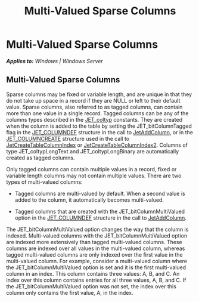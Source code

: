 ﻿---
title: Multi-Valued Sparse Columns
TOCTitle: Multi-Valued Sparse Columns
ms:assetid: 36e82a73-aad4-4e0d-a743-a2182c41fe9c
ms:mtpsurl: https://msdn.microsoft.com/library/Gg269225(v=EXCHG.10)
ms:contentKeyID: 32765527
ms.date: 04/11/2016
ms.topic: article
---

# Multi-Valued Sparse Columns


_**Applies to:** Windows | Windows Server_

## Multi-Valued Sparse Columns

Sparse columns may be fixed or variable length, and are unique in that they do not take up space in a record if they are NULL or left to their default value. Sparse columns, also referred to as tagged columns, can contain more than one value in a single record. Tagged columns can be any of the columns types described in the [JET_coltyp](./jet-coltyp.md) constants. They are created when the column is added to the table by setting the JET_bitColumnTagged flag in the [JET_COLUMNDEF](./jet-columndef-structure.md) structure in the call to [JetAddColumn](./jetaddcolumn-function.md), or in the [JET_COLUMNCREATE](./jet-columncreate-structure.md) structure used in the call to [JetCreateTableColumnIndex](./jetcreatetablecolumnindex-function.md) or [JetCreateTableColumnIndex2](./jetcreatetablecolumnindex2-function.md). Columns of type JET_coltypLongText and JET_coltypLongBinary are automatically created as tagged columns.

Only tagged columns can contain multiple values in a record, fixed or variable length columns may not contain multiple values. There are two types of multi-valued columns:

  - Tagged columns are multi-valued by default. When a second value is added to the column, it automatically becomes multi-valued.

  - Tagged columns that are created with the JET_bitColumnMultiValued option in the [JET_COLUMNDEF](./jet-columndef-structure.md) structure in the call to [JetAddColumn](./jetaddcolumn-function.md).

The JET_bitColumnMultiValued option changes the way that the column is indexed. Multi-valued columns with the JET_bitColumnMultiValued option are indexed more extensively than tagged multi-valued columns. These columns are indexed over all values in the multi-valued column, whereas tagged multi-valued columns are only indexed over the first value in the multi-valued column. For example, consider a multi-valued column where the JET_bitColumnMultiValued option is set and it is the first multi-valued column in an index. This column contains three values: A, B, and C. An index over this column contains entries for all three values, A, B, and C. If the JET_bitColumnMultiValued option was not set, the index over this column only contains the first value, A, in the index.